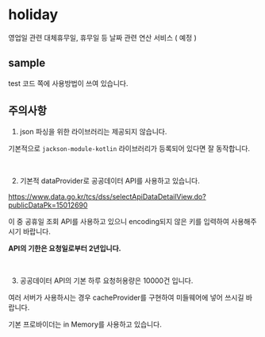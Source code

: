 # holiday

영업일 관련 대체휴무일, 휴무일 등 날짜 관련 연산 서비스 ( 예정 )

## sample

test 코드 쪽에 사용방법이 쓰여 있습니다.

## 주의사항

1. json 파싱을 위한 라이브러리는 제공되지 않습니다.

기본적으로 `jackson-module-kotlin` 라이브러리가 등록되어 있다면 잘 동작합니다.

<br>

2. 기본적 dataProvider로 공공데이터 API를 사용하고 있습니다. 

https://www.data.go.kr/tcs/dss/selectApiDataDetailView.do?publicDataPk=15012690

이 중 공휴일 조회 API를 사용하고 있으니 encoding되지 않은 키를 입력하여 사용해주시기 바랍니다.

**API의 기한은 요청일로부터 2년입니다.**

<br>

3. 공공데이터 API의 기본 하루 요청허용량은 10000건 입니다. 

여러 서버가 사용하시는 경우 cacheProvider를 구현하여 미들웨어에 넣어 쓰시길 바랍니다. 

기본 프로바이더는 in Memory를 사용하고 있습니다.